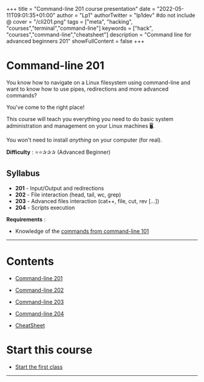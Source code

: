 +++
title = "Command-line 201 course presentation"
date = "2022-05-11T09:01:35+01:00"
author = "Lp1"
authorTwitter = "lp1dev" #do not include @
cover = "/cli201.png"
tags = ["meta", "hacking", "courses","terminal","command-line"]
keywords = ["hack", "courses","command-line","cheatsheet"]
description = "Command line for advanced beginners 201"
showFullContent = false
+++

# Command-line 201

You know how to navigate on a Linux filesystem using command-line and want to know how to use pipes, redirections and more advanced commands?

You've come to the right place! 

This course will teach you everything you need to do basic system administration and management on your Linux machines 🖥️.

You won't need to install *anything* on your computer (for real).

**Difficulty** : ⭐⭐✰✰✰ (Advanced Beginner)

## Syllabus

- **201** - Input/Output and redirections
- **202** - File interaction (head, tail, wc, grep)
- **203** - Advanced files interaction (cat++, file, cut, rev [...])
- **204** - Scripts execution 

**Requirements** : 

- Knowledge of the [commands from command-line 101](/posts/command_line_101/cheatsheet)

---


# Contents

- [Command-line 201](./201)
- [Command-line 202](./202)
- [Command-line 203](./203)
- [Command-line 204](./204)

- [CheatSheet](./cheatsheet)

# Start this course

- [Start the first class](./201)

---

